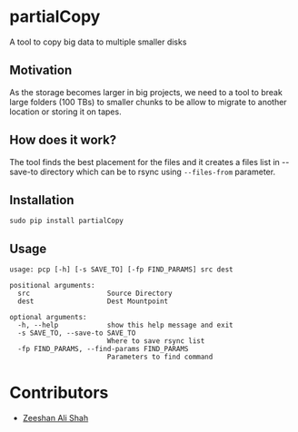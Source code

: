 # partialCopy
A tool to copy big data to multiple smaller disks

## Motivation

As the storage becomes larger in big projects, we need to a tool to break large folders (100 TBs) to smaller chunks to be allow to migrate to another location or storing it on tapes.

## How does it work?

The tool finds the best placement for the files and it creates a files list in --save-to directory which can be to rsync using `--files-from`
parameter.
## Installation

```sudo pip install partialCopy```

## Usage
```
usage: pcp [-h] [-s SAVE_TO] [-fp FIND_PARAMS] src dest

positional arguments:
  src                   Source Directory
  dest                  Dest Mountpoint

optional arguments:
  -h, --help            show this help message and exit
  -s SAVE_TO, --save-to SAVE_TO
                        Where to save rsync list
  -fp FIND_PARAMS, --find-params FIND_PARAMS
                        Parameters to find command
```

# Contributors
* [Zeeshan Ali Shah](https://github.com/zeeshanali)
